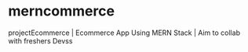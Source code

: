 # merncommerce
projectEcommerce | Ecommerce App Using MERN Stack | Aim to collab with freshers Devss